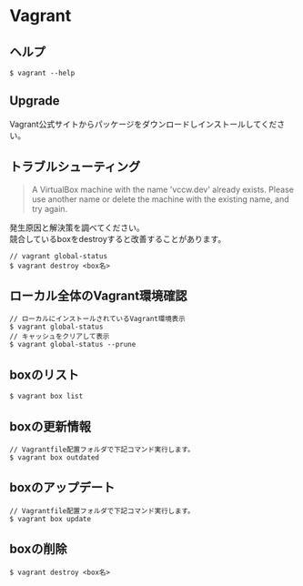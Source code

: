 # Vagrant

## ヘルプ

    $ vagrant --help

## Upgrade

Vagrant公式サイトからパッケージをダウンロードしインストールしてください。

## トラブルシューティング

> A VirtualBox machine with the name 'vccw.dev' already exists.
> Please use another name or delete the machine with the existing
> name, and try again.

発生原因と解決策を調べてください。  
競合しているboxをdestroyすると改善することがあります。

    // vagrant global-status
    $ vagrant destroy <box名>

## ローカル全体のVagrant環境確認

    // ローカルにインストールされているVagrant環境表示
    $ vagrant global-status
    // キャッシュをクリアして表示
    $ vagrant global-status --prune

## boxのリスト

    $ vagrant box list

## boxの更新情報

    // Vagrantfile配置フォルダで下記コマンド実行します。
    $ vagrant box outdated

## boxのアップデート

    // Vagrantfile配置フォルダで下記コマンド実行します。
    $ vagrant box update

## boxの削除

    $ vagrant destroy <box名>
